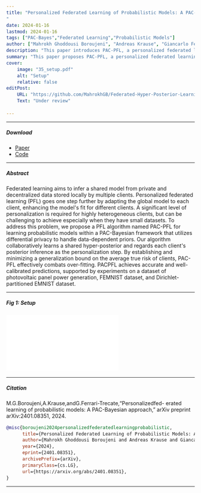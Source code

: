 ```yaml
---
title: "Personalized Federated Learning of Probabilistic Models: A PAC-Bayesian Approach
" 
date: 2024-01-16
lastmod: 2024-01-16
tags: ["PAC-Bayes","Federated Learning","Probabilistic Models"]
author: ["Mahrokh Ghoddousi Boroujeni", "Andreas Krause", "Giancarlo Ferrari-Trecate"]
description: "This paper introduces PAC-PFL, a personalized federated learning algorithm that leverages PAC-Bayesian theory and differential privacy to enhance model accuracy and calibration for heterogeneous clients, validated through experiments on various datasets. Under review." 
summary: "This paper proposes PAC-PFL, a personalized federated learning algorithm using a PAC-Bayesian framework and differential privacy to enhance model accuracy and calibration for heterogeneous clients, demonstrated through experiments on multiple datasets." 
cover:
    image: "35_setup.pdf"
    alt: "Setup"
    relative: false
editPost:
    URL: "https://github.com/MahrokhGB/Federated-Hyper-Posterior-Learning"
    Text: "Under review"

---
```


---

##### Download

+ [Paper](PAC_PFL_TMLR.pdf)
+ [Code](https://github.com/MahrokhGB/Federated-Hyper-Posterior-Learning)

---

##### Abstract

Federated learning aims to infer a shared model from private and decentralized data stored locally by multiple clients. Personalized federated learning (PFL) goes one step further by adapting the global model to each client, enhancing the model's fit for different clients. A significant level of personalization is required for highly heterogeneous clients, but can be challenging to achieve especially when they have small datasets. To address this problem, we propose a PFL algorithm named PAC-PFL for learning probabilistic models within a PAC-Bayesian framework that utilizes differential privacy to handle data-dependent priors. Our algorithm collaboratively learns a shared hyper-posterior and regards each client's posterior inference as the personalization step. By establishing and minimizing a generalization bound on the average true risk of clients, PAC-PFL effectively combats over-fitting. PACPFL achieves accurate and well-calibrated predictions, supported by experiments on a dataset of photovoltaic panel power generation, FEMNIST dataset, and Dirichlet-partitioned EMNIST dataset.

---

##### Fig 1: Setup

![](35_setup.pdf)

---

##### Citation

M.G.Boroujeni,A.Krause,andG.Ferrari-Trecate,“Personalizedfed- erated learning of probabilistic models: A PAC-Bayesian approach,” arXiv preprint arXiv:2401.08351, 2024.

```BibTeX
@misc{boroujeni2024personalizedfederatedlearningprobabilistic,
      title={Personalized Federated Learning of Probabilistic Models: A PAC-Bayesian Approach}, 
      author={Mahrokh Ghoddousi Boroujeni and Andreas Krause and Giancarlo Ferrari Trecate},
      year={2024},
      eprint={2401.08351},
      archivePrefix={arXiv},
      primaryClass={cs.LG},
      url={https://arxiv.org/abs/2401.08351}, 
}
```

---

